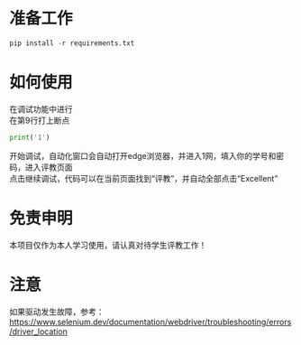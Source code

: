 # 准备工作
```python
pip install -r requirements.txt
```

# 如何使用
在调试功能中进行  
在第9行打上断点
```python
print('1')
```
开始调试，自动化窗口会自动打开edge浏览器，并进入1网，填入你的学号和密码，进入评教页面  
点击继续调试，代码可以在当前页面找到“评教”，并自动全部点击“Excellent”

# 免责申明
本项目仅作为本人学习使用，请认真对待学生评教工作！

# 注意
如果驱动发生故障，参考：https://www.selenium.dev/documentation/webdriver/troubleshooting/errors/driver_location
